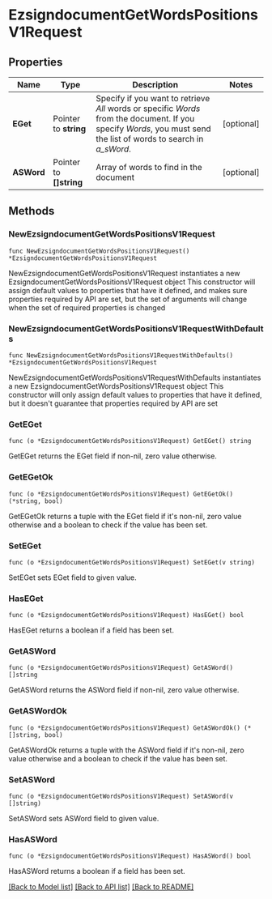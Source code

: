 # EzsigndocumentGetWordsPositionsV1Request

## Properties

Name | Type | Description | Notes
------------ | ------------- | ------------- | -------------
**EGet** | Pointer to **string** | Specify if you want to retrieve *All* words or specific *Words* from the document. If you specify *Words*, you must send the list of words to search in *a_sWord*. | [optional] 
**ASWord** | Pointer to **[]string** | Array of words to find in the document | [optional] 

## Methods

### NewEzsigndocumentGetWordsPositionsV1Request

`func NewEzsigndocumentGetWordsPositionsV1Request() *EzsigndocumentGetWordsPositionsV1Request`

NewEzsigndocumentGetWordsPositionsV1Request instantiates a new EzsigndocumentGetWordsPositionsV1Request object
This constructor will assign default values to properties that have it defined,
and makes sure properties required by API are set, but the set of arguments
will change when the set of required properties is changed

### NewEzsigndocumentGetWordsPositionsV1RequestWithDefaults

`func NewEzsigndocumentGetWordsPositionsV1RequestWithDefaults() *EzsigndocumentGetWordsPositionsV1Request`

NewEzsigndocumentGetWordsPositionsV1RequestWithDefaults instantiates a new EzsigndocumentGetWordsPositionsV1Request object
This constructor will only assign default values to properties that have it defined,
but it doesn't guarantee that properties required by API are set

### GetEGet

`func (o *EzsigndocumentGetWordsPositionsV1Request) GetEGet() string`

GetEGet returns the EGet field if non-nil, zero value otherwise.

### GetEGetOk

`func (o *EzsigndocumentGetWordsPositionsV1Request) GetEGetOk() (*string, bool)`

GetEGetOk returns a tuple with the EGet field if it's non-nil, zero value otherwise
and a boolean to check if the value has been set.

### SetEGet

`func (o *EzsigndocumentGetWordsPositionsV1Request) SetEGet(v string)`

SetEGet sets EGet field to given value.

### HasEGet

`func (o *EzsigndocumentGetWordsPositionsV1Request) HasEGet() bool`

HasEGet returns a boolean if a field has been set.

### GetASWord

`func (o *EzsigndocumentGetWordsPositionsV1Request) GetASWord() []string`

GetASWord returns the ASWord field if non-nil, zero value otherwise.

### GetASWordOk

`func (o *EzsigndocumentGetWordsPositionsV1Request) GetASWordOk() (*[]string, bool)`

GetASWordOk returns a tuple with the ASWord field if it's non-nil, zero value otherwise
and a boolean to check if the value has been set.

### SetASWord

`func (o *EzsigndocumentGetWordsPositionsV1Request) SetASWord(v []string)`

SetASWord sets ASWord field to given value.

### HasASWord

`func (o *EzsigndocumentGetWordsPositionsV1Request) HasASWord() bool`

HasASWord returns a boolean if a field has been set.


[[Back to Model list]](../README.md#documentation-for-models) [[Back to API list]](../README.md#documentation-for-api-endpoints) [[Back to README]](../README.md)


